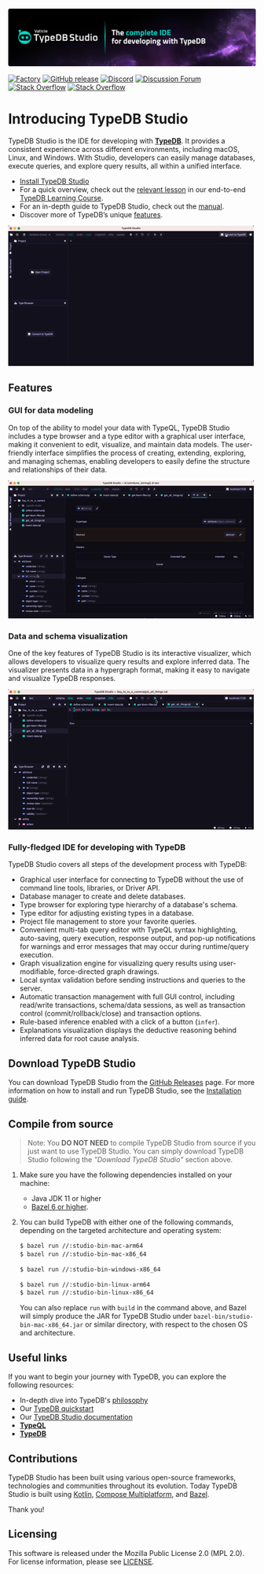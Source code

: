 [![TypeDB Studio](./docs/images/studio_banner.png)](https://typedb.com/docs/typedb/connecting/studio)

[![Factory](https://factory.vaticle.com/api/status/typedb/typedb-studio/badge.svg)](https://factory.vaticle.com/typedb/typedb-studio)
[![GitHub release](https://img.shields.io/github/release/typedb/typedb-studio.svg)](https://github.com/typedb/typedb-studio/releases/latest)
[![Discord](https://img.shields.io/discord/665254494820368395?color=7389D8&label=chat&logo=discord&logoColor=ffffff)](https://typedb.com/discord)
[![Discussion Forum](https://img.shields.io/badge/discourse-forum-blue.svg)](https://forum.typedb.com)
[![Stack Overflow](https://img.shields.io/badge/stackoverflow-typedb-796de3.svg)](https://stackoverflow.com/questions/tagged/typedb)
[![Stack Overflow](https://img.shields.io/badge/stackoverflow-typeql-3dce8c.svg)](https://stackoverflow.com/questions/tagged/typeql)

# Introducing TypeDB Studio

TypeDB Studio is the IDE for developing with **[TypeDB](https://github.com/typedb/typedb)**. It provides a consistent experience across different environments, including macOS, Linux, and Windows. With Studio, developers can easily manage databases, execute queries, and explore query results, all within a unified interface.

- [Install TypeDB Studio](https://typedb.com/docs/home/install/studio)
- For a quick overview, check out the [relevant lesson](https://typedb.com/docs/learn/2-environment-setup/2.2-using-typedb-studio) in our end-to-end [TypeDB Learning Course](https://typedb.com/docs/learn/overview).
- For an in-depth guide to TypeDB Studio, check out the [manual](https://typedb.com/docs/manual/studio).
- Discover more of TypeDB’s unique [features](https://typedb.com/features).


[![Manage Database Schemas](./docs/images/create.gif)](./docs/images/create.gif)

## Features

### GUI for data modeling

On top of the ability to model your data with TypeQL,
TypeDB Studio includes a type browser and a type editor with a graphical user interface,
making it convenient to edit, visualize, and maintain data models.
The user-friendly interface simplifies the process of creating, extending, exploring, and managing schemas,
enabling developers to easily define the structure and relationships of their data.

[![Type editor](./docs/images/edit.gif)](./docs/images/edit.gif)

### Data and schema visualization

One of the key features of TypeDB Studio is its interactive visualizer, 
which allows developers to visualize query results and explore inferred data.
The visualizer presents data in a hypergraph format,
making it easy to navigate and visualize TypeDB responses.

[![Response Visualisation](./docs/images/query.gif)](./docs/images/query.gif)

### Fully-fledged IDE for developing with TypeDB

TypeDB Studio covers all steps of the development process with TypeDB:

- Graphical user interface for connecting to TypeDB without the use of command line tools, libraries, or Driver API.
- Database manager to create and delete databases.
- Type browser for exploring type hierarchy of a database's schema.
- Type editor for adjusting existing types in a database.
- Project file management to store your favorite queries.
- Convenient multi-tab query editor with TypeQL syntax highlighting, auto-saving, query execution, response output, 
  and pop-up notifications for warnings and error messages that may occur during runtime/query execution.
- Graph visualization engine for visualizing query results using user-modifiable, force-directed graph drawings.
- Local syntax validation before sending instructions and queries to the server.
- Automatic transaction management with full GUI control, including read/write transactions, schema/data sessions, as 
  well as transaction control (commit/rollback/close) and transaction options.
- Rule-based inference enabled with a click of a button (`infer`).
- Explanations visualization displays the deductive reasoning behind inferred data for root cause analysis.

## Download TypeDB Studio

You can download TypeDB Studio from the [GitHub Releases](https://github.com/typedb/typedb-studio/releases) page.
For more information on how to install and run TypeDB Studio, see the 
[Installation guide](https://typedb.com/docs/home/install#_studio).

## Compile from source

> Note: You **DO NOT NEED** to compile TypeDB Studio from source if you just want to use TypeDB Studio.
> You can simply download TypeDB Studio following the _"Download TypeDB Studio"_ section above.

1. Make sure you have the following dependencies installed on your machine:
    - Java JDK 11 or higher
    - [Bazel 6 or higher](https://bazel.build/install).
 
2. You can build TypeDB with either one of the following commands, depending on the targeted architecture and 
   operating system: 
   ```sh
   $ bazel run //:studio-bin-mac-arm64
   $ bazel run //:studio-bin-mac-x86_64
   ```
   ```sh
   $ bazel run //:studio-bin-windows-x86_64
   ```
   ```sh
   $ bazel run //:studio-bin-linux-arm64
   $ bazel run //:studio-bin-linux-x86_64
   ```
   You can also replace `run` with `build` in the command above, and Bazel will simply produce the JAR for TypeDB Studio
   under `bazel-bin/studio-bin-mac-x86_64.jar` or similar directory, with respect to the chosen OS and architecture.

## Useful links

If you want to begin your journey with TypeDB, you can explore the following resources:

* In-depth dive into TypeDB's [philosophy](https://typedb.com/philosophy)
* Our [TypeDB quickstart](https://typedb.com/docs/typedb/quickstart-guide)
* Our [TypeDB Studio documentation](https://typedb.com/docs/clients/studio)
* **[TypeQL](https://github.com/typedb/typeql)**
* **[TypeDB](https://github.com/typedb/typedb)**

## Contributions

TypeDB Studio has been built using various open-source frameworks, technologies and communities throughout its 
evolution. Today TypeDB Studio is built
using [Kotlin](https://kotlinlang.org),
[Compose Multiplatform](https://github.com/JetBrains/compose-jb),
and [Bazel](https://bazel.build).

Thank you!

## Licensing

This software is released under the Mozilla Public License 2.0 (MPL 2.0).
For license information, please see [LICENSE](https://github.com/typedb/typedb-studio/blob/master/LICENSE). 
